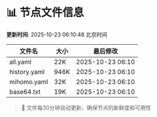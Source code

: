 # 📊 节点文件信息

**更新时间**: 2025-10-23 06:10:48 北京时间

| 文件名 | 大小 | 最后修改 |
|--------|------|----------|
| all.yaml | 22K | 2025-10-23 06:10 |
| history.yaml | 946K | 2025-10-23 06:10 |
| mihomo.yaml | 32K | 2025-10-23 06:10 |
| base64.txt | 19K | 2025-10-23 06:10 |

> 🔄 文件每30分钟自动更新，确保节点的新鲜度和可用性
